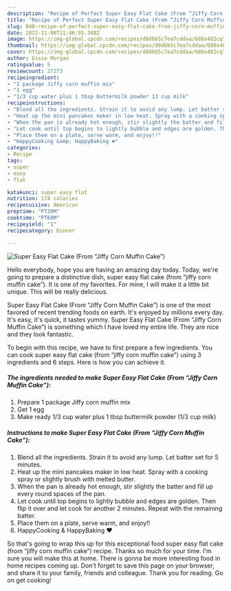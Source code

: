 ```yaml
---
description: "Recipe of Perfect Super Easy Flat Cake (From “Jiffy Corn Muffin Cake”)"
title: "Recipe of Perfect Super Easy Flat Cake (From “Jiffy Corn Muffin Cake”)"
slug: 848-recipe-of-perfect-super-easy-flat-cake-from-jiffy-corn-muffin-cake
date: 2021-11-06T11:46:55.348Z
image: https://img-global.cpcdn.com/recipes/d8d6b5c7ea7cddaa/680x482cq70/super-easy-flat-cake-from-jiffy-corn-muffin-cake-recipe-main-photo.jpg
thumbnail: https://img-global.cpcdn.com/recipes/d8d6b5c7ea7cddaa/680x482cq70/super-easy-flat-cake-from-jiffy-corn-muffin-cake-recipe-main-photo.jpg
cover: https://img-global.cpcdn.com/recipes/d8d6b5c7ea7cddaa/680x482cq70/super-easy-flat-cake-from-jiffy-corn-muffin-cake-recipe-main-photo.jpg
author: Essie Morgan
ratingvalue: 5
reviewcount: 27273
recipeingredient:
- "1 package Jiffy corn muffin mix"
- "1 egg"
- "1/3 cup water plus 1 tbsp buttermilk powder 13 cup milk"
recipeinstructions:
- "Blend all the ingredients. Strain it to avoid any lump. Let batter set for 5 minutes."
- "Heat up the mini pancakes maker in low heat. Spray with a cooking spray or slightly brush with melted butter."
- "When the pan is already hot enough, stir slightly the batter and fill up every round spaces of the pan."
- "Let cook until top begins to lightly bubble and edges are golden. Then flip it over and let cook for another 2 minutes. Repeat with the remaining batter."
- "Place them on a plate, serve warm, and enjoy!!"
- "HappyCooking &amp; HappyBaking ❤️"
categories:
- Recipe
tags:
- super
- easy
- flat

katakunci: super easy flat 
nutrition: 174 calories
recipecuisine: American
preptime: "PT39M"
cooktime: "PT60M"
recipeyield: "1"
recipecategory: Dinner

---
```



![Super Easy Flat Cake (From “Jiffy Corn Muffin Cake”)](https://img-global.cpcdn.com/recipes/d8d6b5c7ea7cddaa/680x482cq70/super-easy-flat-cake-from-jiffy-corn-muffin-cake-recipe-main-photo.jpg)

Hello everybody, hope you are having an amazing day today. Today, we're going to prepare a distinctive dish, super easy flat cake (from “jiffy corn muffin cake”). It is one of my favorites. For mine, I will make it a little bit unique. This will be really delicious.



Super Easy Flat Cake (From “Jiffy Corn Muffin Cake”) is one of the most favored of recent trending foods on earth. It's enjoyed by millions every day. It's easy, it's quick, it tastes yummy. Super Easy Flat Cake (From “Jiffy Corn Muffin Cake”) is something which I have loved my entire life. They are nice and they look fantastic.


To begin with this recipe, we have to first prepare a few ingredients. You can cook super easy flat cake (from “jiffy corn muffin cake”) using 3 ingredients and 6 steps. Here is how you can achieve it.

<!--inarticleads1-->

##### The ingredients needed to make Super Easy Flat Cake (From “Jiffy Corn Muffin Cake”):

1. Prepare 1 package Jiffy corn muffin mix
1. Get 1 egg
1. Make ready 1/3 cup water plus 1 tbsp buttermilk powder (1/3 cup milk)




<!--inarticleads2-->

##### Instructions to make Super Easy Flat Cake (From “Jiffy Corn Muffin Cake”):

1. Blend all the ingredients. Strain it to avoid any lump. Let batter set for 5 minutes.
1. Heat up the mini pancakes maker in low heat. Spray with a cooking spray or slightly brush with melted butter.
1. When the pan is already hot enough, stir slightly the batter and fill up every round spaces of the pan.
1. Let cook until top begins to lightly bubble and edges are golden. Then flip it over and let cook for another 2 minutes. Repeat with the remaining batter.
1. Place them on a plate, serve warm, and enjoy!!
1. HappyCooking &amp; HappyBaking ❤️




So that's going to wrap this up for this exceptional food super easy flat cake (from “jiffy corn muffin cake”) recipe. Thanks so much for your time. I'm sure you will make this at home. There is gonna be more interesting food in home recipes coming up. Don't forget to save this page on your browser, and share it to your family, friends and colleague. Thank you for reading. Go on get cooking!
